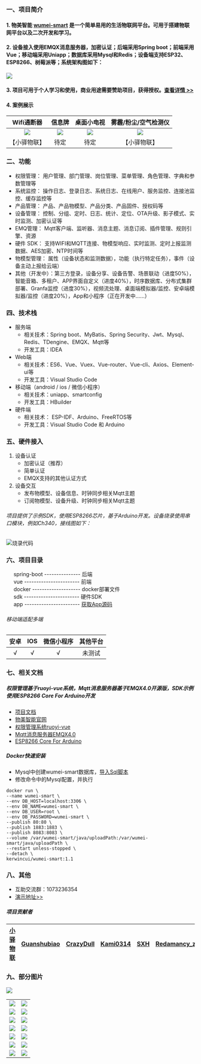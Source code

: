 
### 一、项目简介

#### 1. 物美智能 [wumei-smart](http://wumei.live/) 是一个简单易用的生活物联网平台。可用于搭建物联网平台以及二次开发和学习。

#### 2. 设备接入使用EMQX消息服务器，加密认证；后端采用Spring boot；前端采用Vue；移动端采用Uniapp；数据库采用Mysql和Redis；设备端支持ESP32、ESP8266、树莓派等；系统架构图如下：
<img src="https://oscimg.oschina.net/oscnet/up-98eefff896394066a60d664b875a3d05d1d.png" max-width="800" />

#### 3. 项目可用于个人学习和使用，商业用途需要赞助项目，获得授权。[查看详情 >>](https://gitee.com/kerwincui/wumei-smart/blob/master/app/README.md)

#### 4. 案例展示
|   Wifi通断器  |   信息牌  |  桌面小电视  |  雾霾/粉尘/空气检测仪
|  :----:  | :----------:  |:----------:  |:----------:  |
| ![](https://oscimg.oschina.net/oscnet/up-91921ed009aed9b70e99e6216a3ffb5c707.png)  | ![](https://oscimg.oschina.net/oscnet/up-b25dde78b0127e0ec08db4496fcf777069d.png) | ![](https://oscimg.oschina.net/oscnet/up-9c53911f42386189b943ce753abed5346f7.png) | ![](https://oscimg.oschina.net/oscnet/up-072a5880eaf5ea502dc265bc208902b8529.png)
| 【小驿物联】  | 待定 | 待定 | 【小驿物联】



### 二、功能
- 权限管理： 用户管理、部门管理、岗位管理、菜单管理、角色管理、字典和参数管理等
- 系统监控： 操作日志、登录日志、系统日志、在线用户、服务监控、连接池监控、缓存监控等
- 产品管理： 产品、产品物模型、产品分类、产品固件、授权码等
- 设备管理： 控制、分组、定时、日志、统计、定位、OTA升级、影子模式、实时监测、加密认证等
- EMQ管理： Mqtt客户端、监听器、消息主题、消息订阅、插件管理、规则引擎、资源
- 硬件 SDK： 支持WIFI和MQTT连接、物模型响应、实时监测、定时上报监测数据、AES加密、NTP时间等
- 物模型管理： 属性（设备状态和监测数据），功能（执行特定任务），事件（设备主动上报给云端）
- 其他（开发中）：第三方登录，设备分享、设备告警、场景联动（进度50%），智能音箱、多租户、APP界面自定义（进度40%），时序数据库、分布式集群部署、Granfa监控（进度30%），视频流处理、桌面端模拟器/监控、安卓端模拟器/监控（进度20%），App和小程序（正在开发中......）


### 四、技术栈    
* 服务端
    - 相关技术：Spring boot、MyBatis、Spring Security、Jwt、Mysql、Redis、TDengine、EMQX、Mqtt等
    - 开发工具：IDEA    
* Web端
    - 相关技术：ES6、Vue、Vuex、Vue-router、Vue-cli、Axios、Element-ui等 
    - 开发工具：Visual Studio Code    
* 移动端（android / ios / 微信小程序）
    - 相关技术：uniapp、smartconfig
    - 开发工具：HBuilder
* 硬件端
    - 相关技术： ESP-IDF、Arduino、FreeRTOS等
    - 开发工具：Visual Studio Code 和 Arduino

### 五、硬件接入
1. 设备认证
    * 加密认证（推荐）
    * 简单认证
    * EMQX支持的其他认证方式 
2. 设备交互
    * 发布物模型、设备信息、时钟同步相关Mqtt主题
    * 订阅物模型、设备升级、时钟同步相关Mqtt主题

###### 项目提供了示例SDK，使用ESP8266芯片，基于Arduino开发。设备烧录使用串口模块，例如Ch340，接线图如下：
![烧录代码](https://oscimg.oschina.net/oscnet/up-ed61da9a62390de451715686d6a6b37c190.png)


### 六、项目目录
&nbsp;&nbsp;&nbsp;&nbsp; spring-boot --------------- 后端<br/>
&nbsp;&nbsp;&nbsp;&nbsp; vue ----------------------- 前端<br />
&nbsp;&nbsp;&nbsp;&nbsp; docker -------------------- docker部署文件<br />
&nbsp;&nbsp;&nbsp;&nbsp; sdk ----------------------- 硬件SDK<br />
&nbsp;&nbsp;&nbsp;&nbsp; app ----------------------- [获取App源码](https://gitee.com/kerwincui/wumei-smart/tree/master/app)<br />

###### 移动端适配多端
|安卓|IOS|微信小程序|其他平台|
| :---: | :---: | :---: | :---: |
|√|√|√|未测试|


### 七、相关文档
##### 权限管理基于ruoyi-vue系统，Mqtt消息服务器基于EMQX4.0开源版，SDK示例使用ESP8266 Core For Arduino开发
* [项目文档](http://wumei.live/kerwincui/document/wiki/)
* [物美智能官网](http://wumei.live/)
* [权限管理系统ruoyi-vue](https://gitee.com/y_project/RuoYi-Vue)
* [Mqtt消息服务器EMQX4.0](https://github.com/emqx/emqx)
* [ESP8266 Core For Arduino](https://github.com/esp8266/Arduino)
##### Docker快速安装
* Mysql中创建wumei-smart数据库，[导入Sql脚本](https://gitee.com/kerwincui/wumei-smart/tree/master/springboot/sql)
* 修改命令中的Mysql配置，并执行
```
docker run \
--name wumei-smart \
--env DB_HOST=localhost:3306 \
--env DB_NAME=wumei-smart \
--env DB_USER=root \
--env DB_PASSWORD=wumei-smart \
--publish 80:80 \
--publish 1883:1883 \
--publish 8083:8083 \
--volume /var/wumei-smart/java/uploadPath:/var/wumei-smart/java/uploadPath \
--restart unless-stopped \
--detach \
kerwincui/wumei-smart:1.1
```


### 八、其他
* 互助交流群：1073236354
* [演示地址>>](https://iot.wumei.live/)

##### 项目贡献者 
|[小驿物联](https://gitee.com/iot-xiaoyi) |[Guanshubiao](https://gitee.com/guanshubiao)|[CrazyDull](https://gitee.com/crazyDull) |[Kami0314](https://github.com/kami0314)| [SXH](https://gitee.com/sixiaohu) | [Redamancy_zxp](https://gitee.com/redamancy-zxp) | [LEE](https://gitee.com/yueming188) | [LemonTree](https://gitee.com/fishhunterplus)
|--|--|--|--|--|--|--|--|


### 九、部分图片
<img src="https://oscimg.oschina.net/oscnet/up-a6e2f49e9886cd9d4ee72449f148beabe9e.png"/><br />

<table>
    <tr>
        <td><img src="https://oscimg.oschina.net/oscnet/up-60ff517f5362f4c7b98bb4cb3df543e4ecb.png"/></td>
        <td><img src="https://oscimg.oschina.net/oscnet/up-d9dd014cec34b6424eb6d768e362356a622.png"/></td>
    </tr>
    <tr>
        <td><img src="https://oscimg.oschina.net/oscnet/up-cefbaf28d2ea5438b17dbad53638852519b.png"/></td>
        <td><img src="https://oscimg.oschina.net/oscnet/up-20672c691106771f3a38168c0f6c6a7bf20.png"/></td>
    </tr>
    <tr>
        <td><img src="https://oscimg.oschina.net/oscnet/up-75e099216e1fa33f5e83989838ffd1b16fa.png"/></td>
        <td><img src="https://oscimg.oschina.net/oscnet/up-51d2ae913a83a542fc2c3b6f802dc34369f.png"/></td>
    </tr>
        <tr>
        <td><img src="https://oscimg.oschina.net/oscnet/up-287864587ec8116ee8be115a94d1d6f9302.png"/></td>
        <td><img src="https://oscimg.oschina.net/oscnet/up-2b0a744a83f939b6694dc33c7b80193029b.png"/></td>
    </tr>	 
    <tr>
        <td><img src="https://oscimg.oschina.net/oscnet/up-c8c388b20e70f6a668749aab94d214b8270.png"/></td>
        <td><img src="https://oscimg.oschina.net/oscnet/up-cc512e6367b55a3afa78bee7e1cd8c8cab9.png"/></td>
    </tr>
        <tr>
        <td><img src="https://oscimg.oschina.net/oscnet/up-457424f66db64e5e66d200d94a0d42358ad.png"/></td>
        <td><img src="https://oscimg.oschina.net/oscnet/up-bf47113b636fa96ceaf9607df795f8b3a17.png"/></td>
    </tr>
        <td><img src="https://oscimg.oschina.net/oscnet/up-e05690366e11fb173cebafcba57b5567e38.png"/></td>
        <td><img src="https://oscimg.oschina.net/oscnet/up-f7856cca6a3dd60afafd1cb0e1ae67c596e.png"/></td>
    </tr>
</table>



